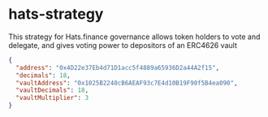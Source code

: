 # hats-strategy

This strategy for Hats.finance governance allows token holders to vote and delegate, and gives voting power to depositors of an ERC4626 vault

```json
{
  "address": "0x4D22e37Eb4d71D1acc5f4889a65936D2a44A2f15",
  "decimals": 18,
  "vaultAddress": "0x1025B2248cB6AEAF93c7E4d10B19F90f5B4ea090",
  "vaultDecimals": 18,
  "vaultMultiplier": 3
}
```
